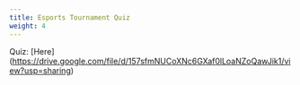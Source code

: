 ```yaml
---
title: Esports Tournament Quiz
weight: 4
---
```

Q﻿uiz: \[Here](https://drive.google.com/file/d/157sfmNUCoXNc6GXaf0lLoaNZoQawJik1/view?usp=sharing)
